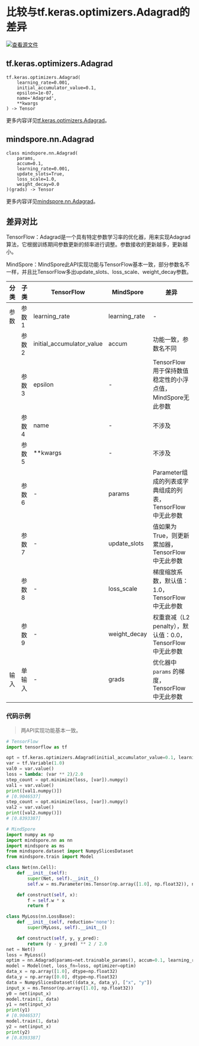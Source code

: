 # 比较与tf.keras.optimizers.Adagrad的差异

[![查看源文件](https://mindspore-website.obs.cn-north-4.myhuaweicloud.com/website-images/r2.1/resource/_static/logo_source.png)](https://gitee.com/mindspore/docs/blob/r2.1/docs/mindspore/source_zh_cn/note/api_mapping/tensorflow_diff/Adagrad.md)

## tf.keras.optimizers.Adagrad

```text
tf.keras.optimizers.Adagrad(
    learning_rate=0.001,
    initial_accumulator_value=0.1,
    epsilon=1e-07,
    name='Adagrad',
    **kwargs
) -> Tensor
```

更多内容详见[tf.keras.optimizers.Adagrad](https://tensorflow.google.cn/versions/r2.6/api_docs/python/tf/keras/optimizers/Adagrad)。

## mindspore.nn.Adagrad

```text
class mindspore.nn.Adagrad(
    params,
    accum=0.1,
    learning_rate=0.001,
    update_slots=True,
    loss_scale=1.0,
    weight_decay=0.0
)(grads) -> Tensor
```

更多内容详见[mindspore.nn.Adagrad](https://www.mindspore.cn/docs/zh-CN/r2.1/api_python/nn/mindspore.nn.Adagrad.html)。

## 差异对比

TensorFlow：Adagrad是一个具有特定参数学习率的优化器，用来实现Adagrad算法，它根据训练期间参数更新的频率进行调整。参数接收的更新越多，更新越小。

MindSpore：MindSpore此API实现功能与TensorFlow基本一致，部分参数名不一样，并且比TensorFlow多出update_slots、loss_scale、weight_decay参数。

| 分类 | 子类   | TensorFlow                | MindSpore     | 差异                                                      |
| ---- | ------ | ------------------------- | ------------- | --------------------------------------------------------- |
| 参数 | 参数1  | learning_rate             | learning_rate | -                                                         |
|      | 参数2  | initial_accumulator_value | accum         | 功能一致，参数名不同                                      |
|      | 参数3  | epsilon                   | -             | TensorFlow用于保持数值稳定性的小浮点值，MindSpore无此参数 |
|      | 参数4  | name                      | -             | 不涉及                                                    |
|      | 参数5  | **kwargs                  | -             | 不涉及                                                    |
|      | 参数6  | -                         | params        | Parameter组成的列表或字典组成的列表，TensorFlow中无此参数 |
|      | 参数7  | -                         | update_slots  | 值如果为True，则更新累加器，TensorFlow中无此参数          |
|      | 参数8  | -                         | loss_scale    | 梯度缩放系数，默认值：1.0，TensorFlow中无此参数           |
|      | 参数9  | -                         | weight_decay  | 权重衰减（L2 penalty），默认值：0.0，TensorFlow中无此参数 |
| 输入 | 单输入 | -                         | grads         | 优化器中 `params` 的梯度，TensorFlow中无此参数            |

### 代码示例

> 两API实现功能基本一致。

```python
# TensorFlow
import tensorflow as tf

opt = tf.keras.optimizers.Adagrad(initial_accumulator_value=0.1, learning_rate=0.1)
var = tf.Variable(1.0)
val0 = var.value()
loss = lambda: (var ** 2)/2.0
step_count = opt.minimize(loss, [var]).numpy()
val1 = var.value()
print([val1.numpy()])
# [0.9046537]
step_count = opt.minimize(loss, [var]).numpy()
val2 = var.value()
print([val2.numpy()])
# [0.8393387]

# MindSpore
import numpy as np
import mindspore.nn as nn
import mindspore as ms
from mindspore.dataset import NumpySlicesDataset
from mindspore.train import Model

class Net(nn.Cell):
    def __init__(self):
        super(Net, self).__init__()
        self.w = ms.Parameter(ms.Tensor(np.array([1.0], np.float32)), name='w')

    def construct(self, x):
        f = self.w * x
        return f

class MyLoss(nn.LossBase):
    def __init__(self, reduction='none'):
        super(MyLoss, self).__init__()

    def construct(self, y, y_pred):
        return (y - y_pred) ** 2 / 2.0
net = Net()
loss = MyLoss()
optim = nn.Adagrad(params=net.trainable_params(), accum=0.1, learning_rate=0.1)
model = Model(net, loss_fn=loss, optimizer=optim)
data_x = np.array([1.0], dtype=np.float32)
data_y = np.array([0.0], dtype=np.float32)
data = NumpySlicesDataset((data_x, data_y), ["x", "y"])
input_x = ms.Tensor(np.array([1.0], np.float32))
y0 = net(input_x)
model.train(1, data)
y1 = net(input_x)
print(y1)
# [0.9046537]
model.train(1, data)
y2 = net(input_x)
print(y2)
# [0.8393387]
```